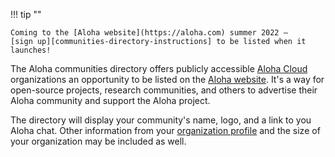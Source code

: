 !!! tip ""

    Coming to the [Aloha website](https://aloha.com) summer 2022 —
    [sign up][communities-directory-instructions] to be listed when it launches!

The Aloha communities directory offers publicly accessible [Aloha Cloud][aloha-cloud]
organizations an opportunity to be listed on the [Aloha website](https://aloha.com). It's a way
for open-source projects, research communities, and others to advertise their
Aloha community and support the Aloha project.

The directory will display your community's name, logo, and a link to you Aloha
chat. Other information from your [organization
profile](/help/create-your-organization-profile) and the size of your
organization may be included as well.

[aloha-cloud]: https://aloha.com/plans/
[communities-directory-instructions]: /help/communities-directory#change-whether-your-organization-may-be-listed-in-the-aloha-communities-directory
